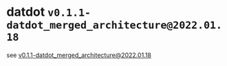 # datdot `v0.1.1-datdot_merged_architecture@2022.01.18`

see [v0.1.1-datdot_merged_architecture@2022.01.18](./v0.1.1-datdot_merged_architecture@2022.01.18/README.md)
